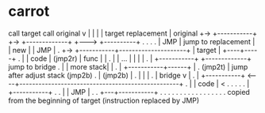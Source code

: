 # carrot

 call target                                                  call original
     v                                                              |
     |                                                              |
     |       target                              replacement        |       original
     +-> +-----------+                     +-> +-------------+      +---> +----------+
 . . . . |    JMP    | jump to replacement |   |     new     |            |    JMP   |
 .   +-> +-----------+---------------------+   |    target   |            +----+-----+
 .   |   |    code   |       (jmp2r)           |     func    |                 |
 .   |   |    ...    |                         |             |                 |
 .   |   +-----------+                         +-------------+          jump to bridge
 .   |   | more stack|                                                         |
 .   |   +-----------+------+                                                  |
 . (jmp2t)                  |  jump after adjust stack                       (jmp2b)
 .   |                   (jmp2b)                                               |
 .   |                      |                                                  |
 .   |      bridge          v                                                  |
 .   |   +-----------+ <----+--------------------------------------------------+
 .   |   |    code   | < . . . .
 .   |   +-----------+         .
 .   |   |    JMP    |         .
 .   +---+-----------+         .
 . . . . . . . . . . . . . . . .
 copied from the beginning of target
  (instruction replaced by JMP)
